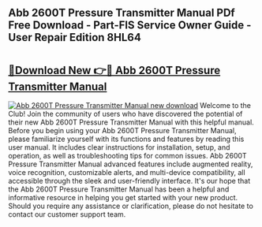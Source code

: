 ## Abb 2600T Pressure Transmitter Manual PDf Free Download - Part-FlS Service Owner Guide - User Repair Edition 8HL64

# <h2><a href="http://bc15398.oget.top/?id=Abb+2600T+Pressure+Transmitter+Manual">🔗Download New 👉🔴 Abb 2600T Pressure Transmitter Manual</a></h2>

[![Abb 2600T Pressure Transmitter Manual new download](https://i.imgur.com/5g1atiW.png)](http://bc15398.oget.top/?id=Abb+2600T+Pressure+Transmitter+Manual)
Welcome to the Club! Join the community of users who have discovered the potential of their new Abb 2600T Pressure Transmitter Manual with this helpful manual. Before you begin using your Abb 2600T Pressure Transmitter Manual, please familiarize yourself with its functions and features by reading this user manual. It includes clear instructions for installation, setup, and operation, as well as troubleshooting tips for common issues. Abb 2600T Pressure Transmitter Manual advanced features include augmented reality, voice recognition, customizable alerts, and multi-device compatibility, all accessible through the sleek and user-friendly interface. It's our hope that the Abb 2600T Pressure Transmitter Manual has been a helpful and informative resource in helping you get started with your new product. Should you require any assistance or clarification, please do not hesitate to contact our customer support team.
